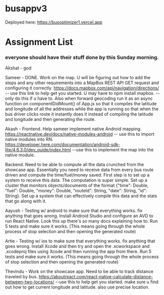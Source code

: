 # busappv3
Deployed here: https://busoptimizer1.vercel.app 

# Assignment List

### everyone should have their stuff done by this Sunday morning.

Akshat - god

Sameer - DONE. Work on the map. U will be figuring out how to add the stops and any other requirements into a MapBox REST API GET request and configuring it correctly. https://docs.mapbox.com/api/navigation/directions/ -- use this link to help get you started. U may have to npm install mapbox. -- only do this if u have to. Also when forward geocoding run it as an async function on componentDidMount() of App.js so that it compiles the latitude and longitude of all the addresses while the app is running so that when the bus driver clicks route it instantly does it instead of compiling the latitude and longitude and then generating the route.

Akash - 
Frontend. Help sameer implement native Android mapping. https://reactnative.dev/docs/native-modules-android -- use this to import native modules into RN. https://developer.here.com/documentation/android-sdk-lite/4.6.3.0/dev_guide/index.html --use this to implement the map into the native module.

Backend. Need to be able to compute all the data crunched from the showcase app. Essentially you need to receive data from every bus route driven and compute the time/fuel/money saved. First step is to set up a system to receive this data. The computation is super simple. Set up a cluster that monitors objects/documents of the format {"time": Double, "fuel": Double, "money": Double, "routeId": String, "date": String, "id": String}. Set up a system that can effectively compile this data and the stats that go along with it.

Aayush - Testing w/ android to make sure that everything works. fix anything that goes wrong. Install Android Studio and configure an AVD to run React Native. Look this up there's so many docs explaining how to. Run 5 tests and make sure it works. (This means going through the whole process of stop selection and then opening the generated route)

Artie - Testing w/ ios to make sure that everything works. fix anything that goes wrong. Install Xcode and then try and open the .xcworkspace and .xcodeproj files using Xcode and then running the app from there. Run 5 tests and make sure it works. (This means going through the whole process of stop selection and then opening the generated route)

Thevindu - Work on the showcase app. Need to be able to track distance traveled by bus. https://aboutreact.com/react-native-calculate-distance-between-two-locations/ --use this to help get you started. make sure u find out how to get current longitude and latitude. also use precise location.



